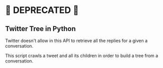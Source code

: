 # 🚫 DEPRECATED 🚫

## Twitter Tree in Python
Twitter doesn't allow in this API to retrieve all the replies for a given a conversation.

This script crawls a tweet and all its children in order to build a tree from a conversation.
